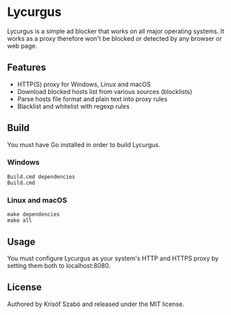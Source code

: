 # Lycurgus
Lycurgus is a simple ad blocker that works on all major operating systems.
It works as a proxy therefore won't be blocked or detected by any browser or web page.

## Features
 - HTTP(S) proxy for Windows, Linux and macOS
 - Download blocked hosts list from various sources (blocklists)
 - Parse hosts file format and plain text into proxy rules
 - Blacklist and whitelist with regexp rules

## Build
You must have Go installed in order to build Lycurgus.

### Windows
```
Build.cmd dependencies
Build.cmd
```

### Linux and macOS
```
make dependencies
make all
```

## Usage
You must configure Lycurgus as your system's HTTP and HTTPS proxy by setting them both to localhost:8080.

## License
Authored by Krisóf Szabó and released under the MIT license.
